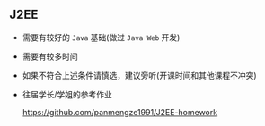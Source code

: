 ##	J2EE

*	需要有较好的 `Java` 基础(做过 `Java Web` 开发)

*	需要有较多时间

*	如果不符合上述条件请慎选，建议旁听(开课时间和其他课程不冲突)

*	往届学长/学姐的参考作业

	https://github.com/panmengze1991/J2EE-homework
